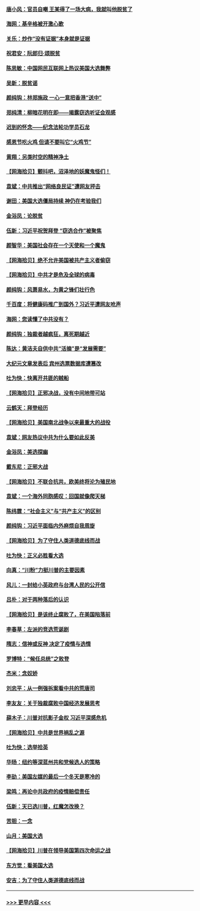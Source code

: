 #### [唐小风：官员自嘲 王某得了一场大病，我就叫他脱贫了](../pages/nsc993/n12584981.md?t=11301651) 
#### [海网：基辛格被开激心歌](../pages/nsc993/n12584946.md?t=11301651) 
#### [关乐：炒作“没有证据”本身就是证据](../pages/nsc993/n12583146.md?t=11301651) 
#### [祝君安：阮郎归‧颂脱贫](../pages/nsc993/n12583119.md?t=11301651) 
#### [陈思敏：中国网民互联网上热议美国大选舞弊](../pages/nsc993/n12582845.md?t=11301651) 
#### [吴新：脱贫谣](../pages/nsc993/n12580839.md?t=11301651) 
#### [颜纯钩：林郑施政 一心一意把香港“送中”](../pages/nsc993/n12580805.md?t=11301651) 
#### [郑纯清：柳暗花明在即——揭露窃选听证会观感](../pages/nsc993/n12580795.md?t=11301651) 
#### [迟到的怀念——纪念法轮功学员石龙](../pages/nsc993/n12580245.md?t=11301651) 
#### [感恩节吃火鸡  但请不要叫它“火鸡节”](../pages/nsc993/n12580252.md?t=11301651) 
#### [黄翔：另类时空的精神净土](../pages/nsc993/n12578638.md?t=11301651) 
#### [【网海拾贝】颤抖吧，沼泽地的妖魔鬼怪们！](../pages/nsc993/n12578552.md?t=11301651) 
#### [袁斌：中共推出“网络良民证”遭网友抨击](../pages/nsc993/n12578511.md?t=11301651) 
#### [谢田：美国大选僵局持续 神仍在考验我们](../pages/nsc993/n12577432.md?t=11301651) 
#### [金浴凤：论脱贫](../pages/nsc993/n12576386.md?t=11301651) 
#### [伍新：习近平祝贺拜登 “窃选合作”被聚焦](../pages/nsc993/n12576358.md?t=11301651) 
#### [颜智华：美国社会存在一个天使和一个魔鬼](../pages/nsc993/n12574299.md?t=11301651) 
#### [【网海拾贝】绝不允许美国被共产主义者偷窃](../pages/nsc993/n12573396.md?t=11301651) 
#### [【网海拾贝】中共才是危及全球的病毒](../pages/nsc993/n12571204.md?t=11301651) 
#### [颜纯钩：风萧易水，为黄之锋们壮行色](../pages/nsc993/n12571487.md?t=11301651) 
#### [千百度：将健康码推广到国外？习近平遭网友呛声](../pages/nsc993/n12570808.md?t=11301651) 
#### [海网：您读懂了中共没有？](../pages/nsc993/n12570487.md?t=11301651) 
#### [颜纯钩：独裁者越疯狂，离死期越近](../pages/nsc993/n12569055.md?t=11301651) 
#### [陈达：黄洁夫自供中共“活摘”是“发展需要”](../pages/nsc993/n12568541.md?t=11301651) 
#### [大纪元文章发表后 宾州选票数据库遭篡改](../pages/nsc993/n12568105.md?t=11301651) 
#### [吐为快：快离开共匪的贼船](../pages/nsc993/n12568462.md?t=11301651) 
#### [【网海拾贝】正邪决战，没有中间地带可站](../pages/nsc993/n12568439.md?t=11301651) 
#### [云鹤天：拜登经历](../pages/nsc993/n12567294.md?t=11301651) 
#### [【网海拾贝】美国南北战争以来最重大的战役](../pages/nsc993/n12567247.md?t=11301651) 
#### [袁斌：网友热议中共为什么要如此反美](../pages/nsc993/n12567162.md?t=11301651) 
#### [金浴凤：美选探幽](../pages/nsc993/n12567147.md?t=11301651) 
#### [戴东尼：正邪大战](../pages/nsc993/n12567033.md?t=11301651) 
#### [【网海拾贝】不联合抗共，欧美终将沦为殖民地](../pages/nsc993/n12565068.md?t=11301651) 
#### [袁斌：一个海外同胞感叹：回国就像爬天梯](../pages/nsc993/n12564986.md?t=11301651) 
#### [陈纬霆：“社会主义”与“共产主义”的区别](../pages/nsc993/n12562417.md?t=11301651) 
#### [颜纯钩：习近平面临内外麻烦自我周旋](../pages/nsc993/n12563356.md?t=11301651) 
#### [【网海拾贝】为了守住人类道德底线而战](../pages/nsc993/n12562542.md?t=11301651) 
#### [吐为快：正义必胜看大选](../pages/nsc993/n12561967.md?t=11301651) 
#### [向真：“川粉”力挺川普的主要因素](../pages/nsc993/n12560774.md?t=11301651) 
#### [风儿：一封给小英政府与台湾人民的公开信](../pages/nsc993/n12560581.md?t=11301651) 
#### [吕朴：对于两种落后的认识](../pages/nsc993/n12560492.md?t=11301651) 
#### [【网海拾贝】是该终止腐败了，在美国陷落前](../pages/nsc993/n12559936.md?t=11301651) 
#### [李春草：左派的竞选荒诞剧](../pages/nsc993/n12558380.md?t=11301651) 
#### [隋志：信神或反神 决定了疫情与选情](../pages/nsc993/n12558255.md?t=11301651) 
#### [罗博特：“候任总统”之败登](../pages/nsc993/n12558189.md?t=11301651) 
#### [杰米：念奴娇](../pages/nsc993/n12558174.md?t=11301651) 
#### [刘忠平：从一例强拆案看中共的荒唐司](../pages/nsc993/n12558036.md?t=11301651) 
#### [李友友：关于独裁腐败中国经济发展思考](../pages/nsc993/n12558004.md?t=11301651) 
#### [薛木子：川普对抗影子金权 习近平深感危机](../pages/nsc993/n12557342.md?t=11301651) 
#### [【网海拾贝】中共是世界祸乱之源](../pages/nsc993/n12555353.md?t=11301651) 
#### [吐为快：选举拾英](../pages/nsc993/n12555041.md?t=11301651) 
#### [华旸：纽约等深蓝州共和党候选人的策略](../pages/nsc993/n12554309.md?t=11301651) 
#### [李劼：美国左媒的最后一个冬天是寒冷的](../pages/nsc993/n12552947.md?t=11301651) 
#### [梁鸣：再论中共政府的疫情赔偿责任](../pages/nsc993/n12553012.md?t=11301651) 
#### [伍新：天已选川普，红魔怎改换？](../pages/nsc993/n12552970.md?t=11301651) 
#### [苦胆：一念](../pages/nsc993/n12552957.md?t=11301651) 
#### [山月：美国大选](../pages/nsc993/n12552446.md?t=11301651) 
#### [【网海拾贝】川普在领导美国第四次命运之战](../pages/nsc993/n12551973.md?t=11301651) 
#### [东方觉：看美国大选](../pages/nsc993/n12551647.md?t=11301651) 
#### [安吉：为了守住人类道德底线而战](../pages/nsc993/n12551111.md?t=11301651) 

----
#### [ >>> 更早内容 <<< ](../indexes/nsc993-earlier.md)
